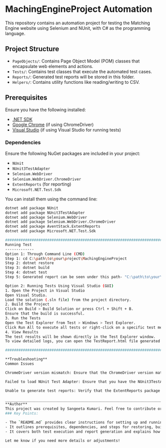 
# MachingEngineProject Automation

This repository contains an automation project for testing the Matching Engine website using Selenium and NUnit, with C# as the programming language.

## Project Structure

- `PageObjects/`: Contains Page Object Model (POM) classes that encapsulate web elements and actions.
- `Tests/`: Contains test classes that execute the automated test cases.
- `Reports/`: Generated test reports will be stored in this folder.
- `Helpers/`: Contains utility functions like reading/writing to CSV.

## Prerequisites

Ensure you have the following installed:
- [.NET SDK](https://dotnet.microsoft.com/download)
- [Google Chrome](https://www.google.com/chrome/) (if using ChromeDriver)
- [Visual Studio](https://visualstudio.microsoft.com/) (if using Visual Studio for running tests)

### Dependencies

Ensure the following NuGet packages are included in your project:
- `NUnit`
- `NUnit3TestAdapter`
- `Selenium.WebDriver`
- `Selenium.WebDriver.ChromeDriver`
- `ExtentReports` (for reporting)
- `Microsoft.NET.Test.Sdk`

You can install them using the command line:

```bash
dotnet add package NUnit
dotnet add package NUnit3TestAdapter
dotnet add package Selenium.WebDriver
dotnet add package Selenium.WebDriver.ChromeDriver
dotnet add package AventStack.ExtentReports
dotnet add package Microsoft.NET.Test.Sdk

##############################################################################
Running Test
-------------
Option 1: Through Command Line (CMD)
Step 1: cd C:\path\to\your\project\MachingEngineProject
Step 2: dotnet restore
Step 3: dotnet build
Step 4: dotnet test
Step 5: Generated report can be seen under this path- "C:\path\to\your\project\MachingEngineProject\Reports\TestReport.html"

Option 2: Running Tests Using Visual Studio (GUI)
1. Open the Project in Visual Studio
Open Visual Studio.
Load the solution (.sln file) from the project directory.
2. Build the Project
Click on Build > Build Solution or press Ctrl + Shift + B.
Ensure that the build is successful.
3. Run the Tests
Open the Test Explorer from Test > Windows > Test Explorer.
Click Run All to execute all tests or right-click on a specific test method and choose Run Selected Tests.
4. View Results
The test results will be shown directly in the Test Explorer window.
To view detailed logs, you can open the TestReport.html file generated in the Reports folder.

##########################################################################################################################################

**Troubleshooting**
Common Issues

ChromeDriver version mismatch: Ensure that the ChromeDriver version matches the version of Chrome installed on your machine. You can update it via NuGet or download the correct version from ChromeDriver downloads.

Failed to load NUnit Test Adapter: Ensure that you have the NUnit3TestAdapter and Microsoft.NET.Test.Sdk packages installed.

Unable to generate test reports: Verify that the ExtentReports package is correctly installed and that the file path to the report is properly set.

___________________________________________________________________________________________________________________________________________________________________
**Author**
This project was created by Sangeeta Kumari. Feel free to contribute or report issues!
### Key Points:

- The `README.md` provides clear instructions for setting up and running tests via both the command line and Visual Studio.
- It outlines prerequisites, dependencies, and steps for restoring, building, and testing.
- It covers both test execution and report generation and explains how to troubleshoot common issues.

Let me know if you need more details or adjustments!


